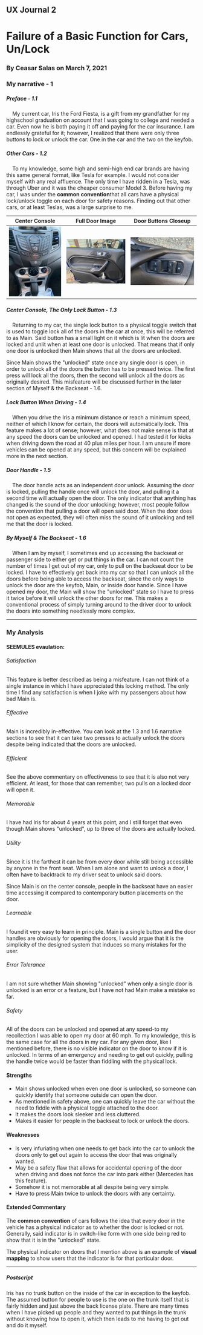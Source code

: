 ## UX Journal 2
# Failure of a Basic Function for Cars, Un/Lock

### By Ceasar Salas on March 7, 2021

### My narrative  -  1

##### Preface  -  1.1
&nbsp;&nbsp;&nbsp;&nbsp;My current car, Iris the Ford Fiesta, is a gift from my grandfather for my highschool graduation on account that I was going to college and needed a car. Even now he is both paying it off and paying for the car insurance. 
I am endlessly grateful for it; however, I realized that there were only three buttons to lock or unlock the car. One in the car and the two on the keyfob. 

##### Other Cars  -  1.2
&nbsp;&nbsp;&nbsp;&nbsp;To my knowledge, some high and semi-high end car brands are having this same general format, like Tesla for example. I would not consider myself with any real affluence. The only time I have ridden in a Tesla, was through Uber and it was the cheaper consumer Model 3. Before having my car, I was under the **common convention**that all cars have a physical lock/unlock toggle on each door for safety reasons. Finding out that other cars, or at least Teslas, was a large surprise to me. 

Center Console             |  Full Door Image             |  Door Buttons Closeup
:-------------------------:|:-------------------------:|:-------------------------:
![](./assets/Center_Console.jpg)  |  ![](./assets/Door_all.jpg)  |  ![](./assets/Door_Buttons.jpg)

##### Center Console, The Only Lock Button  -  1.3
&nbsp;&nbsp;&nbsp;&nbsp;Returning to my car, the single lock button to a physical toggle switch that is used to toggle lock all of the doors in the car at once, this will be referred to as Main. Said button has a small light on it which is lit when the doors are locked and unlit when at least one door is unlocked. That means that if only one door is unlocked then Main shows that all the doors are unlocked.

Since Main shows the "unlocked" state once any single door is open, in order to unlock all of the doors the button has to be pressed twice. The first press will lock all the doors, then the second will unlock all the doors as originally desired. This misfeature will be discussed further in the later section of Myself & the Backseat - 1.6.

##### Lock Button When Driving  -  1.4
&nbsp;&nbsp;&nbsp;&nbsp;When you drive the Iris a minimum distance or reach a minimum speed, neither of which I know for certain, the doors will automatically lock. This feature makes a lot of sense; however, what does not make sense is that at any speed the doors can be unlocked and opened. I had tested it for kicks when driving down the road at 40 plus miles per hour. I am unsure if more vehicles can be opened at any speed, but this concern will be explained more in the next section. 

##### Door Handle  -  1.5
&nbsp;&nbsp;&nbsp;&nbsp;The door handle acts as an independent door unlock. Assuming the door is locked, pulling the handle once will unlock the door, and pulling it a second time will actually open the door. The only indicator that anything has changed is the sound of the door unlocking; however, most people follow the convention that pulling a door will open said door. When the door does not open as expected, they will often miss the sound of it unlocking and tell me that the door is locked. 

##### By Myself & The Backseat  -  1.6
&nbsp;&nbsp;&nbsp;&nbsp;When I am by myself, I sometimes end up accessing the backseat or passenger side to either get or put things in the car. I can not count the number of times I get out of my car, only to pull on the backseat door to be locked. I have to effectively get back into my car so that I can unlock all the doors before being able to access the backseat, since the only ways to unlock the door are the keyfob, Main, or inside door handle. Since I have opened my door, the Main will show the "unlocked" state so I have to press it twice before it will unlock the other doors for me. This makes a conventional process of simply turning around to the driver door to unlock the doors into something needlessly more complex. 

***

### My Analysis

#### SEEMULES evaulation:

###### *Satisfaction*
This feature is better described as being a misfeature. I can not think of a single instance in which I have appreciated this locking method. The only time I find any satisfaction is when I joke with my passengers about how bad Main is. 

###### *Effective*
Main is incredibly in-effective. You can look at the 1.3 and 1.6 narrative sections to see that it can take two presses to actually unlock the doors despite being indicated that the doors are unlocked. 

###### *Efficient*
See the above commentary on effectiveness to see that it is also not very efficient. At least, for those that can remember, two pulls on a locked door will open it. 

###### *Memorable*
I have had Iris for about 4 years at this point, and I still forget that even though Main shows "unlocked", up to three of the doors are actually locked. 

###### *Utility*
Since it is the farthest it can be from every door while still being accessible by anyone in the front seat. When I am alone and want to unlock a door, I often have to backtrack to my driver seat to unlock said doors. 

Since Main is on the center console, people in the backseat have an easier time accessing it compared to contemporary button placements on the door. 

###### *Learnable*
I found it very easy to learn in principle. Main is a single button and the door handles are obviously for opening the doors, I would argue that it is the simplicity of the designed system that induces so many mistakes for the user. 

###### *Error Tolerance*
I am not sure whether Main showing "unlocked" when only a single door is unlocked is an error or a feature, but I have not had Main make a mistake so far. 

###### *Safety*
All of the doors can be unlocked and opened at any speed-to my recollection I was able to open my door at 60 mph. To my knowledge, this is the same case for all the doors in my car. For any given door, like I mentioned before, there is no visible indicator on the door to know if it is unlocked. In terms of an emergency and needing to get out quickly, pulling the handle twice would be faster than fiddling with the physical lock. 

#### Strengths
* Main shows unlocked when even one door is unlocked, so someone can quickly identify that someone outside can open the door. 
* As mentioned in safety above, one can quickly leave the car without the need to fiddle with a physical toggle attached to the door. 
* It makes the doors look sleeker and less cluttered. 
* Makes it easier for people in the backseat to lock or unlock the doors. 

#### Weaknesses
* Is very infuriating when one needs to get back into the car to unlock the doors only to get out again to access the door that was originally wanted. 
* May be a safety flaw that allows for accidental opening of the door when driving and does not force the car into park either (Mercedes has this feature). 
* Somehow it is not memorable at all despite being very simple. 
* Have to press Main twice to unlock the doors with any certainty. 

#### Extended Commentary
The **common convention** of cars follows the idea that every door in the vehicle has a physical indicator as to whether the door is locked or not. Generally, said indicator is in switch-like form with one side being red to show that it is in the "unlocked" state. 

The physical indicator on doors that I mention above is an example of **visual mapping** to show users that the indicator is for that particular door. 

***

##### Postscript
Iris has no trunk button on the inside of the car in exception to the keyfob. The assumed button for people to use is the one on the trunk itself that is fairly hidden and just above the back license plate. There are many times when I have picked up people and they wanted to put things in the trunk without knowing how to open it, which then leads to me having to get out and do it myself. 

